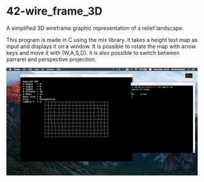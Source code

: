 # 42-wire_frame_3D
A simplified 3D wireframe graphic representation of a relief landscape.

This program is made in C using the mlx library. it takes a height text map as input and displays it on a window.
It is possible to rotate the map with arrow keys and move it with (W,A,S,D). it is also possible to switch between parrarel and perspective projection.


![3d wire frame example](imgs/fdf_42.gif)
